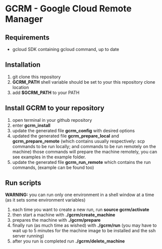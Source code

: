 # GCRM - Google Cloud Remote Manager

## Requirements
* gcloud SDK containing gcloud command, up to date

## Installation
1. git clone this repository
2. **GCRM_PATH** shell variable should be set to your this repository clone location
3. add **$GCRM_PATH** to your PATH

## Install GCRM to your repository
1. open terminal in your github repository
2. enter **gcrm_install**
3. update the generated file **gcrm_config** with desired options
4. updated the generated file **gcrm_prepare_local** and **gcrm_prepare_remote** (which contains usually respectively: scp commands to be run locally; and commands to be run remotely on the machine) those commands will prepare the machine remotely, you can see examples in the example folder.
5. update the generated file **gcrm_run_remote**  which contains the run commands, (example can be found too)

## Run scripts
**WARNING:** you can run only one environment in a shell window at a time (as it sets some environment variables)
1. each time you want to create a new run, run **source gcrm/activate**
2. then start a machine with **./gcrm/create_machine**
3. prepares the machine with **./gcrm/prepare**
4. finally run (as much time as wished) with **./gcrm/run** (you may have to wait up to 5 minutes for the machine image to be installed and the ssh server running)
5. after you run is completed run **./gcrm/delete_machine**
